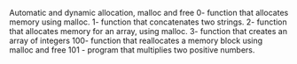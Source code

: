 Automatic and dynamic allocation, malloc and free
0-  function that allocates memory using malloc.
1-  function that concatenates two strings.
2-  function that allocates memory for an array, using malloc.
3- function that creates an array of integers
100- function that reallocates a memory block using malloc and free
101 - program that multiplies two positive numbers. 
